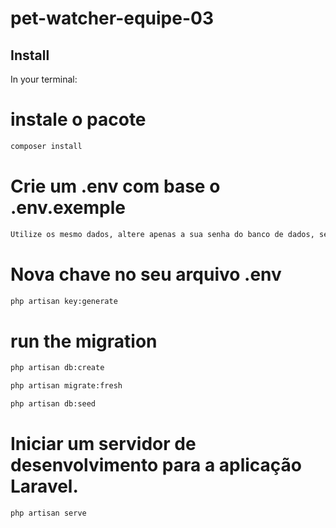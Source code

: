 # pet-watcher-equipe-03

## Install

In your terminal:
# instale o pacote
```bash
composer install
```

# Crie um .env com base o .env.exemple
```bash
Utilize os mesmo dados, altere apenas a sua senha do banco de dados, se tiver.
```

#  Nova chave no seu arquivo .env
```bash
php artisan key:generate
```

# run the migration
```bash
php artisan db:create
```
```bash
php artisan migrate:fresh
```
```bash
php artisan db:seed
```

# Iniciar um servidor de desenvolvimento para a aplicação Laravel.
```bash
php artisan serve
```
